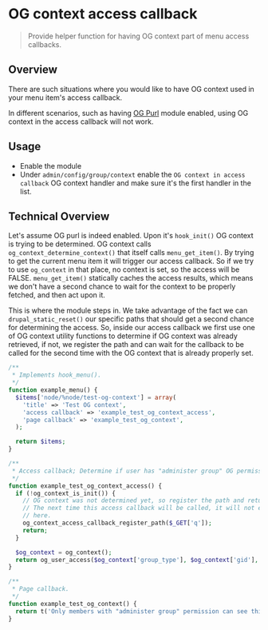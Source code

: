 # OG context access callback

> Provide helper function for having OG context part of menu access callbacks.

## Overview 

There are such situations where you would like to have OG context used in your menu item's
access callback.

In different scenarios, such as having [OG Purl](https://drupal.org/project/og_purl) module enabled,
using OG context in the access callback will not work.

## Usage

* Enable the module
* Under `admin/config/group/context` enable the `OG context in access callback` OG context handler and make sure it's 
the first handler in the list. 

## Technical Overview

Let's assume OG purl is indeed enabled. Upon it's `hook_init()` OG context is trying to be determined.
OG context calls `og_context_determine_context()` that itself calls `menu_get_item()`. By trying to get
the current menu item it will trigger our access callback. So if we try to use `og_context` in that place, no context is 
set, so the access will be FALSE.
`menu_get_item()` statically caches the access results, which means we don't have a second chance to wait for the context 
to be properly fetched, and then act upon it. 
 
This is where the module steps in. We take advantage of the fact we can `drupal_static_reset()` our specific paths that 
should get a second chance for determining the access. So, inside our access callback we first use one of OG context 
utility functions to determine if OG context was already retrieved, if not, we register the path and can wait for the 
callback to be called for the second time with the OG context that is already properly set.




```php
/**
 * Implements hook_menu().
 */
function example_menu() {
  $items['node/%node/test-og-context'] = array(
    'title' => 'Test OG context',
    'access callback' => 'example_test_og_context_access',
    'page callback' => 'example_test_og_context',
  );

  return $items;
}

/**
 * Access callback; Determine if user has "administer group" OG permission.
 */
function example_test_og_context_access() {
  if (!og_context_is_init()) {
    // OG context was not determined yet, so register the path and return early.
    // The next time this access callback will be called, it will not enter
    // here.
    og_context_access_callback_register_path($_GET['q']);
    return;
  }

  $og_context = og_context();
  return og_user_access($og_context['group_type'], $og_context['gid'], 'administer group');
}

/**
 * Page callback.
 */
function example_test_og_context() {
  return t('Only members with "administer group" permission can see this');
}
```
